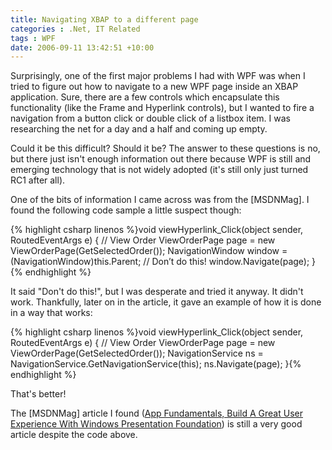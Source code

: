 ```yaml
---
title: Navigating XBAP to a different page
categories : .Net, IT Related
tags : WPF
date: 2006-09-11 13:42:51 +10:00
---
```


Surprisingly, one of the first major problems I had with WPF was when I tried to figure out how to navigate to a new WPF page inside an XBAP application. Sure, there are a few controls which encapsulate this functionality (like the Frame and Hyperlink controls), but I wanted to fire a navigation from a button click or double click of a listbox item. I was researching the net for a day and a half and coming up empty.

Could it be this difficult? Should it be? The answer to these questions is no, but there just isn't enough information out there because WPF is still and emerging technology that is not widely adopted (it's still only just turned RC1 after all).

One of the bits of information I came across was from the [MSDNMag]. I found the following code sample a little suspect though:

{% highlight csharp linenos %}void viewHyperlink_Click(object sender, RoutedEventArgs e) { // View Order ViewOrderPage page = new ViewOrderPage(GetSelectedOrder()); NavigationWindow window = (NavigationWindow)this.Parent; // Don’t do this! window.Navigate(page); }{% endhighlight %}

It said &quot;Don't do this!&quot;, but I was desperate and tried it anyway. It didn't work. Thankfully, later on in the article, it gave an example of how it is done in a way that works:

{% highlight csharp linenos %}void viewHyperlink_Click(object sender, RoutedEventArgs e) { // View Order ViewOrderPage page = new ViewOrderPage(GetSelectedOrder()); NavigationService ns = NavigationService.GetNavigationService(this); ns.Navigate(page); }{% endhighlight %}

That's better!

The [MSDNMag] article I found ([App Fundamentals, Build A Great User Experience With Windows Presentation Foundation][0]) is still a very good article despite the code above.

[0]: http://msdn.microsoft.com/msdnmag/issues/06/10/AppFundamentals/
